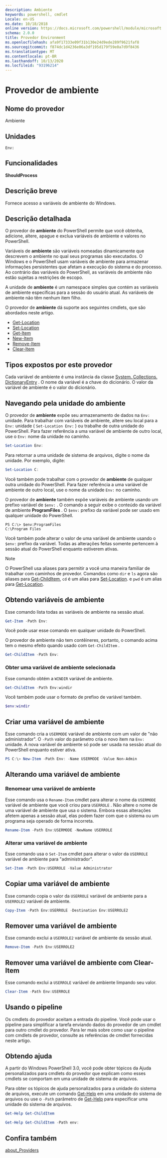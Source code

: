 ```yaml
---
description: Ambiente
keywords: powershell, cmdlet
Locale: en-US
ms.date: 10/18/2018
online version: https://docs.microsoft.com/powershell/module/microsoft.powershell.core/about/about_environment_provider?view=powershell-5.1&WT.mc_id=ps-gethelp
schema: 2.0.0
title: Provedor Environment
ms.openlocfilehash: afa9f17333e09f31b130e24d9ede289f9621faf8
ms.sourcegitcommit: f874dc1d4236e06a3df195d179f59e0a7d9f8436
ms.translationtype: MT
ms.contentlocale: pt-BR
ms.lasthandoff: 10/13/2020
ms.locfileid: "93196214"
---
```

# <a name="environment-provider"></a>Provedor de ambiente

## <a name="provider-name"></a>Nome do provedor

Ambiente

## <a name="drives"></a>Unidades

`Env:`

## <a name="capabilities"></a>Funcionalidades

**ShouldProcess**

## <a name="short-description"></a>Descrição breve

Fornece acesso a variáveis de ambiente do Windows.

## <a name="detailed-description"></a>Descrição detalhada

O provedor de **ambiente** do PowerShell permite que você obtenha, adicione, altere, apague e exclua variáveis de ambiente e valores no PowerShell.

Variáveis de **ambiente** são variáveis nomeadas dinamicamente que descrevem o ambiente no qual seus programas são executados. O Windows e o PowerShell usam variáveis de ambiente para armazenar informações persistentes que afetam a execução do sistema e do processo. Ao contrário das variáveis do PowerShell, as variáveis de ambiente não estão sujeitas a restrições de escopo.

A unidade de **ambiente** é um namespace simples que contém as variáveis de ambiente específicas para a sessão do usuário atual. As variáveis de ambiente não têm nenhum item filho.

O provedor de **ambiente** dá suporte aos seguintes cmdlets, que são abordados neste artigo.

- [Get-Location](xref:Microsoft.PowerShell.Management.Get-Location)
- [Set-Location](xref:Microsoft.PowerShell.Management.Set-Location)
- [Get-Item](xref:Microsoft.PowerShell.Management.Get-Item)
- [New-Item](xref:Microsoft.PowerShell.Management.New-Item)
- [Remove-Item](xref:Microsoft.PowerShell.Management.Remove-Item)
- [Clear-Item](xref:Microsoft.PowerShell.Management.Clear-Item)

## <a name="types-exposed-by-this-provider"></a>Tipos expostos por este provedor

Cada variável de ambiente é uma instância da classe [System. Collections. DictionaryEntry](/dotnet/api/system.collections.dictionaryentry) . O nome da variável é a chave do dicionário. O valor da variável de ambiente é o valor do dicionário.

## <a name="navigating-the-environment-drive"></a>Navegando pela unidade do ambiente

O provedor de **ambiente** expõe seu armazenamento de dados na `Env:` unidade. Para trabalhar com variáveis de ambiente, altere seu local para a `Env:` unidade ( `Set-Location Env:` ) ou trabalhe de outra unidade do PowerShell. Para fazer referência a uma variável de ambiente de outro local, use o `Env:` nome da unidade no caminho.

```powershell
Set-Location Env:
```

Para retornar a uma unidade de sistema de arquivos, digite o nome da unidade. Por exemplo, digite:

```powershell
Set-Location C:
```

Você também pode trabalhar com o provedor de **ambiente** de qualquer outra unidade do PowerShell. Para fazer referência a uma variável de ambiente de outro local, use o nome da unidade `Env:` no caminho.

O provedor de **ambiente** também expõe variáveis de ambiente usando um prefixo variável de `$env:` .  O comando a seguir exibe o conteúdo da variável de ambiente **ProgramFiles** . O `$env:` prefixo da variável pode ser usado em qualquer unidade do PowerShell.

```
PS C:\> $env:ProgramFiles
C:\Program Files
```

Você também pode alterar o valor de uma variável de ambiente usando o `$env:` prefixo da variável.  Todas as alterações feitas somente pertencem à sessão atual do PowerShell enquanto estiverem ativas.

> [!NOTE]
> O PowerShell usa aliases para permitir a você uma maneira familiar de trabalhar com caminhos de provedor. Comandos como `dir` e `ls` agora são aliases para [Get-ChildItem](xref:Microsoft.PowerShell.Management.Get-ChildItem), `cd` é um alias para [Set-Location](xref:Microsoft.PowerShell.Management.Set-Location). e `pwd` é um alias para [Get-Location](xref:Microsoft.PowerShell.Management.Get-Location).

## <a name="getting-environment-variables"></a>Obtendo variáveis de ambiente

Esse comando lista todas as variáveis de ambiente na sessão atual.

```powershell
Get-Item -Path Env:
```

Você pode usar esse comando em qualquer unidade do PowerShell.

O provedor de ambiente não tem contêineres, portanto, o comando acima tem o mesmo efeito quando usado com `Get-ChildItem` .

```powershell
Get-ChildItem -Path Env:
```

### <a name="get-a-selected-environment-variable"></a>Obter uma variável de ambiente selecionada

Esse comando obtém a `WINDIR` variável de ambiente.

```powershell
Get-ChildItem -Path Env:windir
```

Você também pode usar o formato de prefixo de variável também.

```powershell
$env:windir
```

## <a name="create-an-environment-variable"></a>Criar uma variável de ambiente

Esse comando cria a `USERMODE` variável de ambiente com um valor de "não administrador". O `-Path` valor do parâmetro cria o novo item na `Env:` unidade. A nova variável de ambiente só pode ser usada na sessão atual do PowerShell enquanto estiver ativa.

```powershell
PS C:\> New-Item -Path Env: -Name USERMODE -Value Non-Admin
```

## <a name="changing-an-environment-variable"></a>Alterando uma variável de ambiente

### <a name="rename-an-environment-variable"></a>Renomear uma variável de ambiente

Esse comando usa o `Rename-Item` cmdlet para alterar o nome da `USERMODE` variável de ambiente que você criou para `USERROLE` . Não altere o nome de uma variável de ambiente que usa o sistema. Embora essas alterações afetem apenas a sessão atual, elas podem fazer com que o sistema ou um programa seja operado de forma incorreta.

```powershell
Rename-Item -Path Env:USERMODE -NewName USERROLE
```

### <a name="change-an-environment-variable"></a>Alterar uma variável de ambiente

Esse comando usa o `Set-Item` cmdlet para alterar o valor da `USERROLE` variável de ambiente para "administrador".

```powershell
Set-Item -Path Env:USERROLE -Value Administrator
```

## <a name="copy-an-environment-variable"></a>Copiar uma variável de ambiente

Esse comando copia o valor da `USERROLE` variável de ambiente para a `USERROLE2` variável de ambiente.

```powershell
Copy-Item -Path Env:USERROLE -Destination Env:USERROLE2
```

## <a name="remove-an-environment-variable"></a>Remover uma variável de ambiente

Esse comando exclui a `USERROLE2` variável de ambiente da sessão atual.

```powershell
Remove-Item -Path Env:USERROLE2
```

## <a name="remove-an-environment-variable-with-clear-item"></a>Remover uma variável de ambiente com Clear-Item

Esse comando exclui a `USERROLE` variável de ambiente limpando seu valor.

```powershell
Clear-Item -Path Env:USERROLE
```

## <a name="using-the-pipeline"></a>Usando o pipeline

Os cmdlets do provedor aceitam a entrada do pipeline. Você pode usar o pipeline para simplificar a tarefa enviando dados do provedor de um cmdlet para outro cmdlet do provedor.
Para ler mais sobre como usar o pipeline com cmdlets de provedor, consulte as referências de cmdlet fornecidas neste artigo.

## <a name="getting-help"></a>Obtendo ajuda

A partir do Windows PowerShell 3.0, você pode obter tópicos da Ajuda personalizados para cmdlets do provedor que explicam como esses cmdlets se comportam em uma unidade de sistema de arquivos.

Para obter os tópicos de ajuda personalizados para a unidade do sistema de arquivos, execute um comando [Get-Help](xref:Microsoft.PowerShell.Core.Get-Help) em uma unidade do sistema de arquivos ou use o `-Path` parâmetro de [Get-Help](xref:Microsoft.PowerShell.Core.Get-Help) para especificar uma unidade do sistema de arquivos.

```powershell
Get-Help Get-ChildItem
```

```powershell
Get-Help Get-ChildItem -Path env:
```

## <a name="see-also"></a>Confira também

[about_Providers](../About/about_Providers.md)
